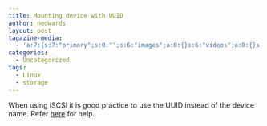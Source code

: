 ```yaml
---
title: Mounting device with UUID
author: nedwards
layout: post
tagazine-media:
  - 'a:7:{s:7:"primary";s:0:"";s:6:"images";a:0:{}s:6:"videos";a:0:{}s:11:"image_count";i:0;s:6:"author";s:6:"606253";s:7:"blog_id";s:6:"846587";s:9:"mod_stamp";s:19:"2012-08-14 15:45:47";}'
categories:
  - Uncategorized
tags:
  - Linux
  - storage
---
```

When using iSCSI it is good practice to use the UUID instead of the device name. Refer [here][1] for help.

 [1]: http://ultips.kuntzmann.info/2011/08/how-to-use-uuid-and-blkid-to-manage-devices/
